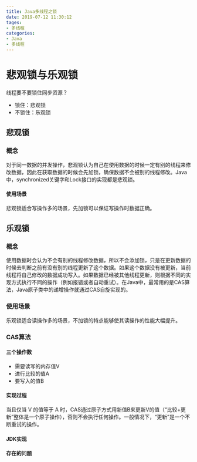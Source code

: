 ```yaml
---
title: Java多线程之锁
date: 2019-07-12 11:30:12
tages:
- 多线程
categories: 
- Java
- 多线程
---
```


# 悲观锁与乐观锁

线程要不要锁住同步资源？

- 锁住：悲观锁
- 不锁住：乐观锁

## 悲观锁

### 概念

对于同一数据的并发操作，悲观锁认为自己在使用数据的时候一定有别的线程来修改数据，因此在获取数据的时候会先加锁，确保数据不会被别的线程修改。Java中，synchronized关键字和Lock接口的实现都是悲观锁。

#### 使用场景

悲观锁适合写操作多的场景，先加锁可以保证写操作时数据正确。

## 乐观锁

### 概念

使用数据时会认为不会有别的线程修改数据，所以不会添加锁，只是在更新数据的时候去判断之前有没有别的线程更新了这个数据。如果这个数据没有被更新，当前线程将自己修改的数据成功写入。如果数据已经被其他线程更新，则根据不同的实现方式执行不同的操作（例如报错或者自动重试）。在Java中，最常用的是CAS算法，Java原子类中的递增操作就通过CAS自旋实现的。

### 使用场景

乐观锁适合读操作多的场景，不加锁的特点能够使其读操作的性能大幅提升。

### CAS算法

#### 三个操作数

- 需要读写的内存值V
- 进行比较的值A
- 要写入的值B

#### 实现过程

当且仅当 V 的值等于 A 时，CAS通过原子方式用新值B来更新V的值（“比较+更新”整体是一个原子操作），否则不会执行任何操作。一般情况下，“更新”是一个不断重试的操作。

#### JDK实现

#### 存在的问题